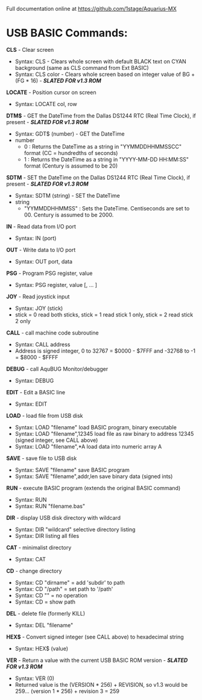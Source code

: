 Full documentation online at https://github.com/1stage/Aquarius-MX

# USB BASIC Commands: #

**CLS**    - Clear screen 
 - Syntax: CLS <no arguments> - Clears whole screen with default BLACK text on CYAN background (same as CLS command from Ext BASIC)
 - Syntax: CLS color - Clears whole screen based on integer value of BG + (FG * 16) - ***SLATED FOR v1.3 ROM***

**LOCATE** - Position cursor on screen
 - Syntax: LOCATE col, row

**DTM$** - GET the DateTime from the Dallas DS1244 RTC (Real Time Clock), if present - ***SLATED FOR v1.3 ROM***
 - Syntax: GDT$ (number) - GET the DateTime
 - number
   - 0 : Returns the DateTime as a string in "YYMMDDHHMMSSCC" format (CC = hundredths of seconds)
   - 1 : Returns the DateTime as a string in "YYYY-MM-DD HH:MM:SS" format (Century is assumed to be 20)
   
**SDTM** - SET the DateTime on the Dallas DS1244 RTC (Real Time Clock), if present - ***SLATED FOR v1.3 ROM***
 - Syntax: SDTM (string) - SET the DateTime
 - string
   - "YYMMDDHHMMSS" : Sets the DateTime. Centiseconds are set to 00. Century is assumed to be 2000.

**IN**    - Read data from I/O port
 - Syntax: IN (port)

**OUT**    - Write data to I/O port
 - Syntax: OUT port, data

**PSG**    - Program PSG register, value
 - Syntax: PSG register, value [, ... ]

**JOY**    - Read joystick input
 - Syntax: JOY (stick)
 - stick = 0 read both sticks, stick = 1 read stick 1 only, stick = 2 read stick 2 only

**CALL**   - call machine code subroutine
 - Syntax: CALL address
 - Address is signed integer,  0 to 32767  = $0000 - $7FFF and -32768 to -1 = $8000 - $FFFF

**DEBUG**  - call AquBUG Monitor/debugger
 - Syntax: DEBUG <no arguments>

**EDIT**   - Edit a BASIC line
 - Syntax: EDIT <line number>

**LOAD**   - load file from USB disk
 - Syntax: LOAD "filename"        load BASIC program, binary executable
 - Syntax: LOAD "filename",12345  load file as raw binary to address 12345 (signed integer, see CALL above)
 - Syntax: LOAD "filename",*A     load data into numeric array A

**SAVE**   - save file to USB disk
 - Syntax: SAVE "filename"             save BASIC program
 - Syntax: SAVE "filename",addr,len    save binary data (signed ints)

**RUN** - execute BASIC program (extends the original BASIC command)
 - Syntax: RUN
 - Syntax: RUN "filename.bas"
	
**DIR**    - display USB disk directory with wildcard
 - Syntax: DIR "wildcard"   selective directory listing
 - Syntax: DIR              listing all files

**CAT**    - minimalist directory
 - Syntax: CAT <no arguments>

**CD**     - change directory
 - Syntax: CD "dirname"  = add 'subdir' to path
 - Syntax: CD "/path"    = set path to '/path'
 - Syntax: CD ""         = no operation
 - Syntax: CD            = show path

**DEL**    - delete file (formerly KILL)
 - Syntax: DEL "filename"
	
**HEX$**   - Convert signed integer (see CALL above) to hexadecimal string
 - Syntax: HEX$ (value)

**VER**    - Return a value with the current USB BASIC ROM version - ***SLATED FOR v1.3 ROM***
 - Syntax: VER (0) 
 - Returned value is the (VERSION * 256) + REVISION, so v1.3 would be 259... (version 1 * 256) + revision 3 = 259

